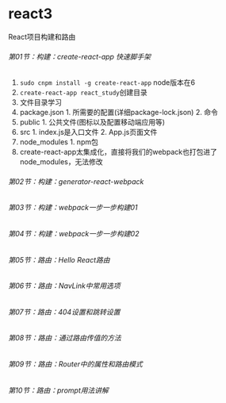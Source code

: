 # react3
React项目构建和路由
###### 第01节：构建：create-react-app 快速脚手架
1. `sudo cnpm install -g create-react-app` node版本在6
2. `create-react-app react_study`创建目录
3. 文件目录学习
  1. package.json
    1. 所需要的配置(详细package-lock.json)
    2. 命令
  2. public
    1. 公共文件(图标以及配置移动端应用等)
  3. src
    1. index.js是入口文件
    2. App.js页面文件
  4. node_modules 
    1. npm包
4. create-react-app太集成化，直接将我们的webpack也打包进了node_modules，无法修改
###### 第02节：构建：generator-react-webpack
###### 第03节：构建：webpack一步一步构建01
###### 第04节：构建：webpack一步一步构建02
###### 第05节：路由：Hello React路由
###### 第06节：路由：NavLink中常用选项
###### 第07节：路由：404设置和跳转设置
###### 第08节：路由：通过路由传值的方法
###### 第09节：路由：Router中的属性和路由模式
###### 第10节：路由：prompt用法讲解
